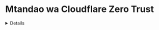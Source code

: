 # Mtandao wa Cloudflare Zero Trust

<details>

{% hint style="success" %}
Jifunze na zoezi la Udukuzi wa AWS:<img src="/.gitbook/assets/image.png" alt="" data-size="line">[**Mafunzo ya HackTricks ya Mtaalam wa Timu Nyekundu ya AWS (ARTE)**](https://training.hacktricks.xyz/courses/arte)<img src="/.gitbook/assets/image.png" alt="" data-size="line">\
Jifunze na zoezi la Udukuzi wa GCP: <img src="/.gitbook/assets/image (2).png" alt="" data-size="line">[**Mafunzo ya HackTricks ya Mtaalam wa Timu Nyekundu ya GCP (GRTE)**<img src="/.gitbook/assets/image (2).png" alt="" data-size="line">](https://training.hacktricks.xyz/courses/grte)

<details>

<summary>Support HackTricks</summary>

* Angalia [**mpango wa usajili**](https://github.com/sponsors/carlospolop)!
* **Jiunge na** 💬 [**Kikundi cha Discord**](https://discord.gg/hRep4RUj7f) au kikundi cha [**telegram**](https://t.me/peass) au **tufuate** kwenye **Twitter** 🐦 [**@hacktricks\_live**](https://twitter.com/hacktricks\_live)**.**
* **Shiriki mbinu za udukuzi kwa kuwasilisha PRs kwa** [**HackTricks**](https://github.com/carlospolop/hacktricks) na [**HackTricks Cloud**](https://github.com/carlospolop/hacktricks-cloud) repos za github.

</details>
{% endhint %}

Katika akaunti ya **Mtandao wa Cloudflare Zero Trust** kuna **vipimo na huduma** ambazo zinaweza kusanidiwa. Katika ukurasa huu tutachambua **vipimo vinavyohusiana na usalama wa kila sehemu:**

<figure><img src="../../.gitbook/assets/image (206).png" alt=""><figcaption></figcaption></figure>

## Takwimu

* [ ] Inafaa kwa **kupata kujua mazingira**

## **Lango**

* [ ] Katika **`Sera`** ni posible kuunda sera za **kizuizi** kwa **DNS**, **mtandao** au **ombi la HTTP** nani anaweza kupata maombi.
* Ikiwa inatumika, **sera** zinaweza kuundwa kuzuia upatikanaji wa tovuti zenye nia mbaya.
* Hii ni **muhimu tu ikiwa lango linatumika**, vinginevyo, hakuna sababu ya kuunda sera za ulinzi.

## Upatikanaji

### Maombi

Kwenye kila maombi:

* [ ] Angalia **nani** anaweza kupata maombi katika **Sera** na hakikisha **tu** **watumiaji** wanaohitaji upatikanaji wa maombi wanaweza kupata.
* Ili kuruhusu upatikanaji **`Vikundi vya Upatikanaji`** vitatumika (na **mipangilio ya ziada** inaweza kuwekwa pia)
* [ ] Angalia **watoaji wa utambulisho** waliopo na hakikisha hawako **wazi sana**
* [ ] Katika **`Mipangilio`**:
* [ ] Hakikisha **CORS haijashughulikiwa** (ikiwa imeamilishwa, hakikisha ni **salama** na haiiruhusu kila kitu)
* [ ] Vidakuzi vinapaswa kuwa na sifa ya **Strict Same-Site**, **HTTP Only** na **kufunga kuki** inapaswa kuwa **imeamilishwa** ikiwa maombi ni ya HTTP.
* [ ] Zingatia pia kuwezesha **Uchoraji wa Kivinjari** kwa ulinzi bora. Maelezo zaidi kuhusu [**kufunga kivinjari cha mbali hapa**](https://blog.cloudflare.com/cloudflare-and-remote-browser-isolation/)**.**

### **Vikundi vya Upatikanaji**

* [ ] Hakikisha kuwa vikundi vya upatikanaji vilivyoundwa vinaruhusiwa **kwa usahihi** kwa watumiaji wanapaswa kuruhusiwa.
* [ ] Ni muhimu sana kuhakikisha kuwa **kikundi cha upatikanaji cha msingi hakiko wazi sana** (hakiruhusu watu wengi sana) kwani kwa **chaguo-msingi** yeyote katika **kikundi** hicho ataweza kupata maombi.
* Tafadhali elewa kuwa ni posible kutoa **upatikanaji** kwa **KILA MTU** na sera nyingine **zenye wazi sana** ambazo si zinapendekezwa isipokuwa ikiwa ni lazima 100%.

### Uthibitishaji wa Huduma

* [ ] Hakikisha kuwa vibali vyote vya huduma vinakwisha ndani ya mwaka mmoja au chini ya huo

### Mipitishaji

TODO

## Timu Yangu

TODO

## Kumbukumbu

* [ ] Unaweza kutafuta **vitendo visivyotarajiwa** kutoka kwa watumiaji

## Vipimo

* [ ] Angalia **aina ya mpango**
* [ ] Inawezekana kuona **jina la mmiliki wa kadi ya mkopo**, **nambari za mwisho nne**, **muda wa kumalizika** na **anwani**
* [ ] Inapendekezwa kuongeza **Muda wa Kiti cha Mtumiaji** ili kuondoa watumiaji ambao hawatumii kweli huduma hii

<details>

{% hint style="success" %}
Jifunze na zoezi la Udukuzi wa AWS:<img src="/.gitbook/assets/image.png" alt="" data-size="line">[**Mafunzo ya HackTricks ya Mtaalam wa Timu Nyekundu ya AWS (ARTE)**](https://training.hacktricks.xyz/courses/arte)<img src="/.gitbook/assets/image.png" alt="" data-size="line">\
Jifunze na zoezi la Udukuzi wa GCP: <img src="/.gitbook/assets/image (2).png" alt="" data-size="line">[**Mafunzo ya HackTricks ya Mtaalam wa Timu Nyekundu ya GCP (GRTE)**<img src="/.gitbook/assets/image (2).png" alt="" data-size="line">](https://training.hacktricks.xyz/courses/grte)

<details>

<summary>Support HackTricks</summary>

* Angalia [**mpango wa usajili**](https://github.com/sponsors/carlospolop)!
* **Jiunge na** 💬 [**Kikundi cha Discord**](https://discord.gg/hRep4RUj7f) au kikundi cha [**telegram**](https://t.me/peass) au **tufuate** kwenye **Twitter** 🐦 [**@hacktricks\_live**](https://twitter.com/hacktricks\_live)**.**
* **Shiriki mbinu za udukuzi kwa kuwasilisha PRs kwa** [**HackTricks**](https://github.com/carlospolop/hacktricks) na [**HackTricks Cloud**](https://github.com/carlospolop/hacktricks-cloud) repos za github.

</details>
{% endhint %}
